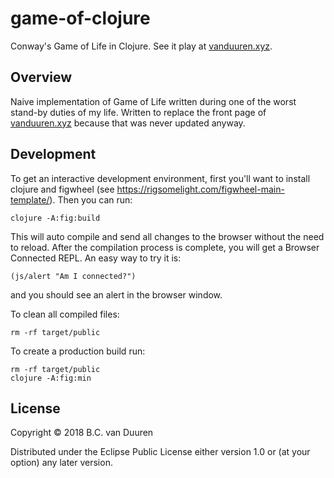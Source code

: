# game-of-clojure

Conway's Game of Life in Clojure. See it play at
[vanduuren.xyz][vanduuren_xyz].

## Overview

Naive implementation of Game of Life written during one of the worst stand-by
duties of my life. Written to replace the front page of
[vanduuren.xyz][vanduuren_xyz] because that was never updated anyway.

## Development

To get an interactive development environment, first you'll want to install
clojure and figwheel (see https://rigsomelight.com/figwheel-main-template/).
Then you can run:

    clojure -A:fig:build

This will auto compile and send all changes to the browser without the
need to reload. After the compilation process is complete, you will
get a Browser Connected REPL. An easy way to try it is:

    (js/alert "Am I connected?")

and you should see an alert in the browser window.

To clean all compiled files:

    rm -rf target/public

To create a production build run:

	rm -rf target/public
	clojure -A:fig:min


## License

Copyright © 2018 B.C. van Duuren

Distributed under the Eclipse Public License either version 1.0 or (at your option) any later version.

[vanduuren_xyz]: https://vanduuren.xyz

